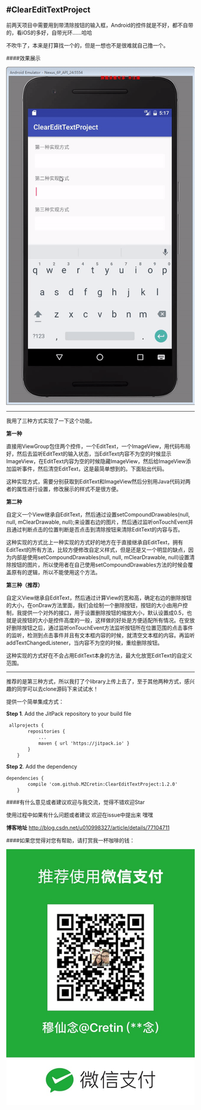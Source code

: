#ClearEditTextProject
-------------------
前两天项目中需要用到带清除按钮的输入框，Android的控件就是不好，都不自带的，看iOS的多好，自带光环……哈哈

不吹牛了，本来是打算找一个的，但是一想也不是很难就自己撸一个。

####效果展示

![image](https://github.com/MZCretin/ClearEditTextProject/blob/master/pic/ezgif.com-video-to-gif.gif)

---------------

我用了三种方式实现了一下这个功能。

**第一种**

直接用ViewGroup包住两个控件，一个EditText，一个ImageView，用代码布局好，然后去监听EditText的输入状态，当EditText内容不为空的时候显示ImageView，在EditText内容为空的时候隐藏ImageView，然后给ImageView添加监听事件，然后清空EditText，这是最简单想到的。下面贴出代码。

这种实现方式，需要分别获取到EditText和ImageView然后分别用Java代码对两者的属性进行设置，修改展示的样式不是很方便。

**第二种**

自定义一个View继承自EditText，然后通过设置setCompoundDrawables(null, null, mClearDrawable, null);来设置右边的图片，然后通过监听onTouchEvent并且通过判断点击的位置判断是否点击到清除按钮来清除EditText的内容与否。

这种实现的方式比上一种实现的方式好的地方在于直接继承自EditText，拥有EditText的所有方法，比较方便修改自定义样式，但是还是又一个明显的缺点，因为内部是使用setCompoundDrawables(null, null, mClearDrawable, null)设置清除按钮的图片，所以使用者在自己使用setCompoundDrawables方法的时候会覆盖原有的逻辑，所以不能使用这个方法。

**第三种（推荐）**

自定义View继承自EditText，然后通过计算View的宽和高，确定右边的删除按钮的大小，在onDraw方法里面，我们会绘制一个删除按钮，按钮的大小由用户控制，我提供一个对外的接口，用于设置删除按钮的缩放大小，默认设置成0.5，也就是说按钮的大小是控件高度的一般，这样做的好处是方便适配所有情况。在安放好删除按钮之后，通过监听onTouchEvent方法监听按钮所在位置范围的点击事件的监听，检测到点击事件并且有文本框内容的时候，就清空文本框的内容。再监听addTextChangedListener，当内容不为空的时候，重绘删除按钮。

这种实现的方式好在不会占用EditText本身的方法，最大化放宽EditText的自定义范围。

-------------

推荐的是第三种方式，所以我打了个library上传上去了，至于其他两种方式，感兴趣的同学可以去clone源码下来试试水！

提供一个简单集成方式：

**Step 1**. Add the JitPack repository to your build file 

```
 allprojects {
        repositories {
            ...
            maven { url 'https://jitpack.io' }
        }
    }
```

**Step 2**. Add the dependency

```
dependencies {
        compile 'com.github.MZCretin:ClearEditTextProject:1.2.0'
    }
```

####有什么意见或者建议欢迎与我交流，觉得不错欢迎Star

使用过程中如果有什么问题或者建议 欢迎在issue中提出来 嘿嘿

**博客地址** http://blog.csdn.net/u010998327/article/details/77104711

####如果您觉得对您有帮助，请打赏我一杯咖啡的钱：

![image](https://github.com/MZCretin/ClearEditTextProject/blob/master/pic/WEIXIN.png)
